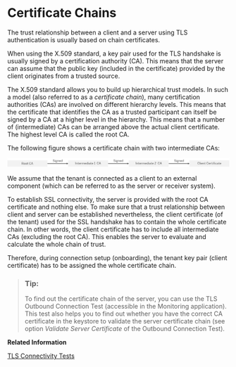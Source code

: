 <!-- loio77a609451dbd46a58991e685c37350d8 -->

# Certificate Chains

The trust relationship between a client and a server using TLS authentication is usually based on chain certificates.

When using the X.509 standard, a key pair used for the TLS handshake is usually signed by a certification authority \(CA\). This means that the server can assume that the public key \(included in the certificate\) provided by the client originates from a trusted source.

The X.509 standard allows you to build up hierarchical trust models. In such a model \(also referred to as a *certificate chain*\), many certification authorities \(CAs\) are involved on different hierarchy levels. This means that the certificate that identifies the CA as a trusted participant can itself be signed by a CA at a higher level in the hierarchy. This means that a number of \(intermediate\) CAs can be arranged above the actual client certificate. The highest level CA is called the root CA.

The following figure shows a certificate chain with two intermediate CAs:

 ![](images/Certificate_Chain_fc7e762.png) 

We assume that the tenant is connected as a client to an external component \(which can be referred to as the server or receiver system\).

To establish SSL connectivity, the server is provided with the root CA certificate and nothing else. To make sure that a trust relationship between client and server can be established nevertheless, the client certificate \(of the tenant\) used for the SSL handshake has to contain the whole certificate chain. In other words, the client certificate has to include all intermediate CAs \(excluding the root CA\). This enables the server to evaluate and calculate the whole chain of trust.

Therefore, during connection setup \(onboarding\), the tenant key pair \(client certificate\) has to be assigned the whole certificate chain.

> ### Tip:  
> To find out the certificate chain of the server, you can use the TLS Outbound Connection Test \(accessible in the Monitoring application\). This test also helps you to find out whether you have the correct CA certificate in the keystore to validate the server certificate chain \(see option *Validate Server Certificate* of the Outbound Connection Test\).

**Related Information**  


[TLS Connectivity Tests](../50-Development/tls-connectivity-tests-03bbb5d.md "When you've chosen the TLS connection, the test tool checks the following:")

